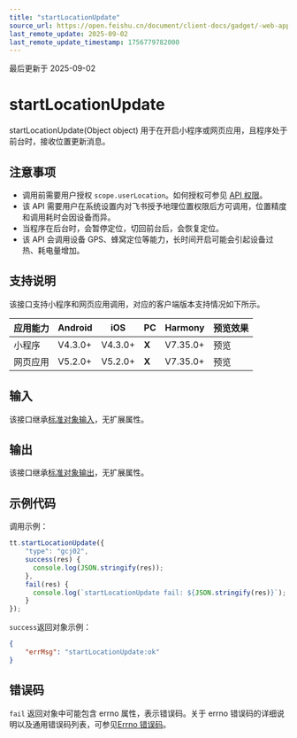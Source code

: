 ```yaml
---
title: "startLocationUpdate"
source_url: https://open.feishu.cn/document/client-docs/gadget/-web-app-api/location/startlocationupdate
last_remote_update: 2025-09-02
last_remote_update_timestamp: 1756779782000
---
```

最后更新于 2025-09-02

# startLocationUpdate

startLocationUpdate(Object object) 用于在开启小程序或网页应用，且程序处于前台时，接收位置更新消息。

## 注意事项

- 调用前需要用户授权 `scope.userLocation`。如何授权可参见 [API 权限](https://open.feishu.cn/document/uYjL24iN/uITMuITMuITM)。
- 该 API 需要用户在系统设置内对飞书授予地理位置权限后方可调用，位置精度和调用耗时会因设备而异。
- 当程序在后台时，会暂停定位，切回前台后，会恢复定位。  
- 该 API 会调用设备 GPS、蜂窝定位等能力，长时间开启可能会引起设备过热、耗电量增加。

## 支持说明

该接口支持小程序和网页应用调用，对应的客户端版本支持情况如下所示。

应用能力 | Android | iOS | PC | Harmony | 预览效果
--- | --- | --- | --- | --- | ---
小程序 | V4.3.0+ | V4.3.0+ | **X** | V7.35.0+ | 预览
网页应用 | V5.2.0+ | V5.2.0+ | **X** | V7.35.0+ | 预览

## 输入

该接口继承[标准对象输入](https://open.feishu.cn/document/uYjL24iN/ukzNy4SO3IjL5cjM)，无扩展属性。

## 输出

该接口继承[标准对象输出](https://open.feishu.cn/document/uYjL24iN/ukzNy4SO3IjL5cjM#8c92acb8)，无扩展属性。

## 示例代码

调用示例：

```js
tt.startLocationUpdate({
    "type": "gcj02",
    success(res) {
      console.log(JSON.stringify(res));
    },
    fail(res) {
      console.log(`startLocationUpdate fail: ${JSON.stringify(res)}`);
    }
});
```

`success`返回对象示例：
```json
{
    "errMsg": "startLocationUpdate:ok"
}
```

## 错误码

`fail` 返回对象中可能包含 errno 属性，表示错误码。关于 errno 错误码的详细说明以及通用错误码列表，可参见[Errno 错误码](https://open.feishu.cn/document/uYjL24iN/uAjMuAjMuAjM/errno)。
